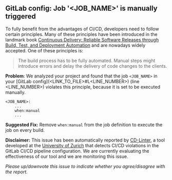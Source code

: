 GitLab config: Job '<JOB_NAME>' is manually triggered
---
To fully benefit from the advantages of CI/CD, developers need to follow certain principles. Many of these principles have been introduced in the landmark book [Continuous Delivery: Reliable Software Releases through Build, Test, and Deployment Automation](https://www.oreilly.com/library/view/continuous-delivery-reliable/9780321670250/) and are nowadays widely accepted. One of these principles is:

> The build process has to be fully automated. 
Manual steps might introduce errors and delay the delivery of code changes to the clients.

**Problem**: We analyzed your project and found that the job `<JOB_NAME>` in your [GitLab config](<LINK_TO_FILE>#L<LINE_NUMBER>) (line <LINE_NUMBER>) violates this principle, because it is set to be executed manually.

```
<JOB_NAME>:
    ...
    when:manual
    ...
```

**Suggested Fix:** Remove ```when:manual``` from the job definition to execute the job on every build.

**Disclaimer:**
This issue has been automatically reported by [CD-Linter](https://bitbucket.org/sealuzh/cd-linter/), a tool developed at the [University of Zurich](https://www.uzh.ch/) that detects CI/CD violations in the GitLab CI/CD pipeline configuration.
We are currently evaluating the effectiveness of our tool and we are monitoring this issue.

*Please up/downvote this issue to indicate whether you agree/disagree with the report.*